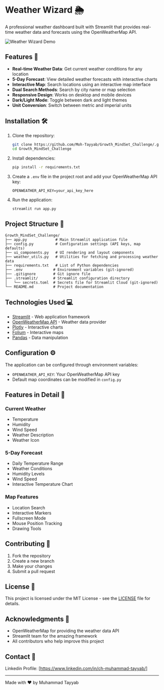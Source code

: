 # Weather Wizard 🌦️

A professional weather dashboard built with Streamlit that provides real-time weather data and forecasts using the OpenWeatherMap API.

![Weather Wizard Demo](demo.gif)

## Features 🌟

- **Real-time Weather Data**: Get current weather conditions for any location
- **5-Day Forecast**: View detailed weather forecasts with interactive charts
- **Interactive Map**: Search locations using an interactive map interface
- **Dual Search Methods**: Search by city name or map selection
- **Responsive Design**: Works on desktop and mobile devices
- **Dark/Light Mode**: Toggle between dark and light themes
- **Unit Conversion**: Switch between metric and imperial units

## Installation 🛠️

1. Clone the repository:
   ```bash
   git clone https://github.com/Moh-Tayyab/Growth_MindSet_Challenge/.git
   cd Growth_MindSet_Challenge
   ```

2. Install dependencies:
   ```bash
   pip install -r requirements.txt
   ```

3. Create a `.env` file in the project root and add your OpenWeatherMap API key:
   ```env
   OPENWEATHER_API_KEY=your_api_key_here
   ```

4. Run the application:
   ```bash
   streamlit run app.py
   ```

## Project Structure 📁

```
Growth_MindSet_Challenge/
├── app.py             # Main Streamlit application file
├── config.py          # Configuration settings (API keys, map defaults)
├── ui_components.py   # UI rendering and layout components
├── weather_utils.py   # Utilities for fetching and processing weather data
├── requirements.txt   # List of Python dependencies
├── .env              # Environment variables (git-ignored)
├── .gitignore        # Git ignore file
├── .streamlit/       # Streamlit configuration directory
│   └── secrets.toml  # Secrets file for Streamlit Cloud (git-ignored)
└── README.md         # Project documentation
```

## Technologies Used 💻

- [Streamlit](https://streamlit.io/) - Web application framework
- [OpenWeatherMap API](https://openweathermap.org/api) - Weather data provider
- [Plotly](https://plotly.com/) - Interactive charts
- [Folium](https://python-visualization.github.io/folium/) - Interactive maps
- [Pandas](https://pandas.pydata.org/) - Data manipulation

## Configuration ⚙️

The application can be configured through environment variables:

- `OPENWEATHER_API_KEY`: Your OpenWeatherMap API key
- Default map coordinates can be modified in `config.py`

## Features in Detail 📝

### Current Weather
- Temperature
- Humidity
- Wind Speed
- Weather Description
- Weather Icon

### 5-Day Forecast
- Daily Temperature Range
- Weather Conditions
- Humidity Levels
- Wind Speed
- Interactive Temperature Chart

### Map Features
- Location Search
- Interactive Markers
- Fullscreen Mode
- Mouse Position Tracking
- Drawing Tools

## Contributing 🤝

1. Fork the repository
2. Create a new branch
3. Make your changes
4. Submit a pull request

## License 📄

This project is licensed under the MIT License - see the [LICENSE](LICENSE) file for details.

## Acknowledgments 🙏

- OpenWeatherMap for providing the weather data API
- Streamlit team for the amazing framework
- All contributors who help improve this project

## Contact 📧

Linkedin Profile: [https://www.linkedin.com/in/ch-muhammad-tayyab/]

---
Made with ❤️ by Muhammad Tayyab

